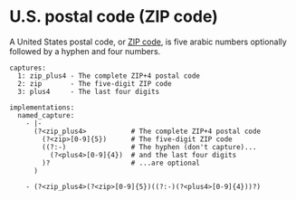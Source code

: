 U.S. postal code (ZIP code)
===========================

A United States postal code, or [ZIP code], is five arabic numbers optionally
followed by a hyphen and four numbers.

    captures:
      1: zip_plus4 - The complete ZIP+4 postal code
      2: zip       - The five-digit ZIP code
      3: plus4     - The last four digits

    implementations:
      named_capture:
        - |-
          (?<zip_plus4>           # The complete ZIP+4 postal code
            (?<zip>[0-9]{5})      # The five-digit ZIP code
            ((?:-)                # The hyphen (don't capture)...
              (?<plus4>[0-9]{4})  # and the last four digits
            )?                    # ...are optional
          )

        - (?<zip_plus4>(?<zip>[0-9]{5})((?:-)(?<plus4>[0-9]{4}))?)

[ZIP code]: http://en.wikipedia.org/wiki/ZIP_code
